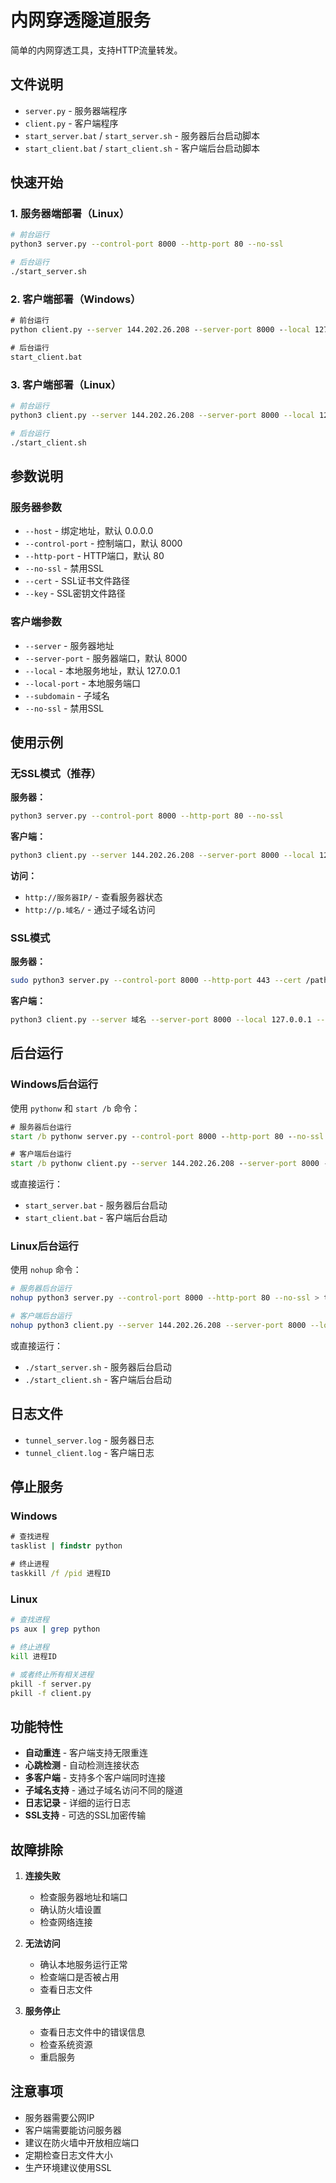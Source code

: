 # 内网穿透隧道服务

简单的内网穿透工具，支持HTTP流量转发。

## 文件说明

- `server.py` - 服务器端程序
- `client.py` - 客户端程序
- `start_server.bat` / `start_server.sh` - 服务器后台启动脚本
- `start_client.bat` / `start_client.sh` - 客户端后台启动脚本

## 快速开始

### 1. 服务器端部署（Linux）

```bash
# 前台运行
python3 server.py --control-port 8000 --http-port 80 --no-ssl

# 后台运行
./start_server.sh
```

### 2. 客户端部署（Windows）

```bat
# 前台运行
python client.py --server 144.202.26.208 --server-port 8000 --local 127.0.0.1 --local-port 5008 --subdomain p --no-ssl

# 后台运行
start_client.bat
```

### 3. 客户端部署（Linux）

```bash
# 前台运行
python3 client.py --server 144.202.26.208 --server-port 8000 --local 127.0.0.1 --local-port 5008 --subdomain p --no-ssl

# 后台运行
./start_client.sh
```

## 参数说明

### 服务器参数
- `--host` - 绑定地址，默认 0.0.0.0
- `--control-port` - 控制端口，默认 8000
- `--http-port` - HTTP端口，默认 80
- `--no-ssl` - 禁用SSL
- `--cert` - SSL证书文件路径
- `--key` - SSL密钥文件路径

### 客户端参数
- `--server` - 服务器地址
- `--server-port` - 服务器端口，默认 8000
- `--local` - 本地服务地址，默认 127.0.0.1
- `--local-port` - 本地服务端口
- `--subdomain` - 子域名
- `--no-ssl` - 禁用SSL

## 使用示例

### 无SSL模式（推荐）

**服务器：**
```bash
python3 server.py --control-port 8000 --http-port 80 --no-ssl
```

**客户端：**
```bash
python3 client.py --server 144.202.26.208 --server-port 8000 --local 127.0.0.1 --local-port 5008 --subdomain p --no-ssl
```

**访问：**
- `http://服务器IP/` - 查看服务器状态
- `http://p.域名/` - 通过子域名访问

### SSL模式

**服务器：**
```bash
sudo python3 server.py --control-port 8000 --http-port 443 --cert /path/to/cert.pem --key /path/to/key.pem
```

**客户端：**
```bash
python3 client.py --server 域名 --server-port 8000 --local 127.0.0.1 --local-port 5008 --subdomain p
```

## 后台运行

### Windows后台运行
使用 `pythonw` 和 `start /b` 命令：

```bat
# 服务器后台运行
start /b pythonw server.py --control-port 8000 --http-port 80 --no-ssl

# 客户端后台运行
start /b pythonw client.py --server 144.202.26.208 --server-port 8000 --local 127.0.0.1 --local-port 5008 --subdomain p --no-ssl
```

或直接运行：
- `start_server.bat` - 服务器后台启动
- `start_client.bat` - 客户端后台启动

### Linux后台运行
使用 `nohup` 命令：

```bash
# 服务器后台运行
nohup python3 server.py --control-port 8000 --http-port 80 --no-ssl > tunnel_server.log 2>&1 &

# 客户端后台运行
nohup python3 client.py --server 144.202.26.208 --server-port 8000 --local 127.0.0.1 --local-port 5008 --subdomain p --no-ssl > tunnel_client.log 2>&1 &
```

或直接运行：
- `./start_server.sh` - 服务器后台启动
- `./start_client.sh` - 客户端后台启动

## 日志文件

- `tunnel_server.log` - 服务器日志
- `tunnel_client.log` - 客户端日志

## 停止服务

### Windows
```bat
# 查找进程
tasklist | findstr python

# 终止进程
taskkill /f /pid 进程ID
```

### Linux
```bash
# 查找进程
ps aux | grep python

# 终止进程
kill 进程ID

# 或者终止所有相关进程
pkill -f server.py
pkill -f client.py
```

## 功能特性

- **自动重连** - 客户端支持无限重连
- **心跳检测** - 自动检测连接状态
- **多客户端** - 支持多个客户端同时连接
- **子域名支持** - 通过子域名访问不同的隧道
- **日志记录** - 详细的运行日志
- **SSL支持** - 可选的SSL加密传输

## 故障排除

1. **连接失败**
   - 检查服务器地址和端口
   - 确认防火墙设置
   - 检查网络连接

2. **无法访问**
   - 确认本地服务运行正常
   - 检查端口是否被占用
   - 查看日志文件

3. **服务停止**
   - 查看日志文件中的错误信息
   - 检查系统资源
   - 重启服务

## 注意事项

- 服务器需要公网IP
- 客户端需要能访问服务器
- 建议在防火墙中开放相应端口
- 定期检查日志文件大小
- 生产环境建议使用SSL